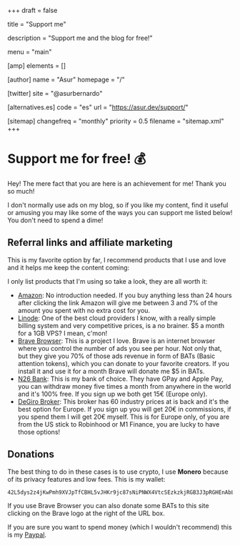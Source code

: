 +++
draft = false

title = "Support me"

description = "Support me and the blog for free!"

menu = "main"

[amp]
    elements = []

[author]
    name = "Asur"
    homepage = "/"

[twitter]
    site = "@asurbernardo"

[alternatives.es]
    code = "es"
    url = "https://asur.dev/support/"

[sitemap]
  changefreq = "monthly"
  priority = 0.5
  filename = "sitemap.xml"
+++

# Support me for free! 💰

Hey! The mere fact that you are here is an achievement for me! Thank you so much!

I don't normally use ads on my blog, so if you like my content, find it useful or amusing you may like some of the ways you can support me listed below! You don't need to spend a dime!

## Referral links and affiliate marketing

This is my favorite option by far, I recommend products that I use and love and it helps me keep the content coming:

I only list products that I'm using so take a look, they are all worth it:

- <a href="https://amzn.to/33GCvRh" target="_blank" rel="nofollow noopener noreferrer" >Amazon</a>: No introduction needed. If you buy anything less than 24 hours after clicking the link Amazon will give me between 3 and 7% of the amount you spent with no extra cost for you.
- <a href="https://www.linode.com/?r=ca90aa0a45540066ec753ff02b33a332d566e243" target="_blank" rel="nofollow noopener noreferrer" >Linode</a>: One of the best cloud providers I know, with a really simple billing system and very competitive prices, is a no brainer. $5 a month for a 1GB VPS? I mean, c'mon!
- <a href="https://brave.com/asu769" target="_blank" rel="nofollow noopener noreferrer" >Brave Browser</a>: This is a project I love. Brave is an internet browser where you control the number of ads you see per hour. Not only that, but they give you 70% of those ads revenue in form of BATs (Basic attention tokens), which you can donate to your favorite creators. If you install it and use it for a month Brave will donate me $5 in BATs.
- <a href="https://n26.com/r/asurb2865" target="_blank" rel="nofollow noopener noreferrer" >N26 Bank</a>: This is my bank of choice. They have GPay and Apple Pay, you can withdraw money five times a month from anywhere in the world and it's 100% free. If you sign up we both get 15€ (Europe only).
- <a href="https://www.degiro.es/amigo-invita-amigo/empezar-a-invertir.html?id=AF7738F9&referral_name=Asur%20Bernardo%20Fern%C3%A1ndez&utm_source=mgm" target="_blank" rel="nofollow noopener noreferrer" >DeGiro Broker</a>: This broker has 60 industry prices at is back and it's the best option for Europe. If you sign up you will get 20€ in commissions, if you spend them I will get 20€ myself. This is for Europe only, of you are from the US stick to Robinhood or M1 Finance, you are lucky to have those options!

## Donations

The best thing to do in these cases is to use crypto, I use **Monero** because of its privacy features and low fees. This is my wallet:

```
42L5dys2z4jKwPmh9XVJpTfCBHL5vJHKr9jc87sNiPNWX4VtcSEzkzkjRGB3J3pRGHEnAbLC7hg6iNDZ6Ezfgf8Z1gFEa6X
```

If you use Brave Browser you can also donate some BATs to this site clicking on the Brave logo at the right of the URL box.

If you are sure you want to spend money (which I wouldn't recommend) this is my <a href="https://www.paypal.com/cgi-bin/webscr?cmd=_s-xclick&hosted_button_id=ZPEPDV2UMSUYS&source=url" target="_blank" rel="nofollow noopener noreferrer">Paypal</a>.
